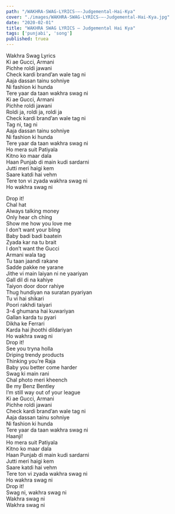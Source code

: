 ```yaml
---
path: "/WAKHRA-SWAG-LYRICS-–-Judgemental-Hai-Kya"
cover: "./images/WAKHRA-SWAG-LYRICS-–-Judgemental-Hai-Kya.jpg"
date: "2020-02-01"
title: "WAKHRA SWAG LYRICS – Judgemental Hai Kya"
tags: ['punjabi', 'song']
published: truea
---
```

  
Wakhra Swag Lyrics  
Ki ae Gucci, Armani  
Pichhe roldi jawani  
Check kardi brand’an wale tag ni  
Aaja dassan tainu sohniye  
Ni fashion ki hunda  
Tere yaar da taan wakhra swag ni  
Ki ae Gucci, Armani  
Pichhe roldi jawani  
Roldi ja, roldi ja, roldi ja  
Check kardi brand’an wale tag ni  
Tag ni, tag ni  
Aaja dassan tainu sohniye  
Ni fashion ki hunda  
Tere yaar da taan wakhra swag ni  
Ho mera suit Patiyala  
Kitno ko maar dala  
Haan Punjab di main kudi sardarni  
Jutti meri haigi kem  
Saare katdi hai vehm  
Tere ton vi zyada wakhra swag ni  
Ho wakhra swag ni  
  
  
  
  
  
  
Drop it!  
Chal hat  
Always talking money  
Only hear ch ching  
Show me how you love me  
I don’t want your bling  
Baby badi badi baatein  
Zyada kar na tu brait  
I don’t want the Gucci  
Armani wala tag  
Tu taan jaandi rakane  
Sadde pakke ne yarane  
Jithe vi main laiyan ni ne yaariyan  
Gall dil di na kahiye  
Taiyon door door rahiye  
Thug hundiyan na suratan pyariyan  
Tu vi hai shikari  
Poori rakhdi taiyari  
3-4 ghumana hai kuwariyan  
Gallan karda tu pyari  
Dikha ke Ferrari  
Karda hai jhoothi dildariyan  
Ho wakhra swag ni  
Drop it!  
See you tryna holla  
Driping trendy products  
Thinking you’re Raja  
Baby you better come harder  
Swag ki main rani  
Chal photo meri kheench  
Be my Benz Bentley  
I’m still way out of your league  
Ki ae Gucci, Armani  
Pichhe roldi jawani  
Check kardi brand’an wale tag ni  
Aaja dassan tainu sohniye  
Ni fashion ki hunda  
Tere yaar da taan wakhra swag ni  
Haanji!  
Ho mera suit Patiyala  
Kitno ko maar dala  
Haan Punjab di main kudi sardarni  
Jutti meri haigi kem  
Saare katdi hai vehm  
Tere ton vi zyada wakhra swag ni  
Ho wakhra swag ni  
Drop it!  
Swag ni, wakhra swag ni  
Wakhra swag ni  
Wakhra swag ni  
